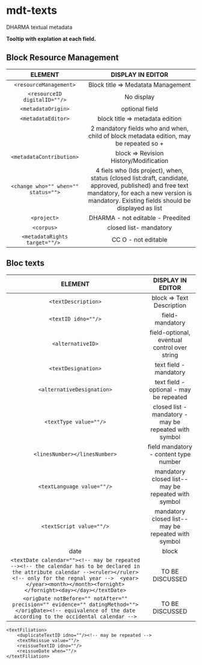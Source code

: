# mdt-texts
DHARMA textual metadata

**Tooltip with explation at each field.**

## Block Resource Management
|ELEMENT|DISPLAY IN EDITOR|
|:-----:|:-----:|
|`<resourceManagement>`| Block title => Medatata Management |
|`<resourceID digitalID=""/>`|No display|
|`<metadataOrigin>`|optional field|
|`<metadataEditor>`| block title => metadata edition|
|<creation who="" when=""/>| 2 mandatory fields who and when, child of block metadata edition, may be repeated so +|
|`<metadataContribution>`|block => Revision History/Modification|
|`<change who="" when="" status="">`|4 fiels who (Ids project), when, status (closed list:draft, candidate, approved, published) and free text mandatory, for each a new version is mandatory. Existing fields should be displayed as list|
|`<project>`|DHARMA - not editable - Preedited|
|`<corpus>`|closed list- mandatory|
|`<metadataRights target=""/> `|CC O  - not editable|

## Bloc texts
|ELEMENT|DISPLAY IN EDITOR|
|:-----:|:-----:|
|`<textDescription>`| block => Text Description |
|`<textID idno=""/>`|field- mandatory |
|`<alternativeID>`| field-optional, eventual control over string|
|`<textDesignation>`| text field - mandatory|
|`<alternativeDesignation>`|text field - optional - may be repeated|
|`<textType value=""/>`|closed list - mandatory - may be repeated with symbol|
|`<linesNumber></linesNumber>`| field mandatory - content type number|
|`<textLanguage value=""/>`| mandatory closed list-- may be repeated with symbol|
|`<textScript value=""/>`| mandatory closed list-- may be repeated with symbol|
|date|block|
|`<textDate calendar=""><!-- may be repeated --><!-- the calendar has to be declared in the attribute calendar --><ruler></ruler><!-- only for the regnal year -->	<year></year><month></month><fornight></fornight><day></day></textDate>`|TO BE DISCUSSED|
|`<origDate notBefore="" notAfter="" precision="" evidence="" datingMethod=""></origDate><!-- equivalence of the date according to the occidental calendar -->`|TO BE DISCUSSED|

	<textFiliation>
		<duplicateTextID idno=""/><!-- may be repeated -->
		<textReissue value=""/>
		<reissueTextID idno=""/>
		<reissueDate when=""/>
	</textFiliation>
  <textSummary><p></p></textSummary>
	<keywords><!-- may be repeated -->
		<term value=""></term>
	</keywords>
	<textRemarks><p></p></textRemarks>
	<textBibliography>
		<listBibl type=""><!-- may be repeated --><!-- choose primary or secondary -->
			<bibl><!-- may be repeated for each bibliographical reference -->
				<ptr target=""/><!-- pointer towards the Zotero short title -->
				<citedRange unit=""></citedRange>
			</bibl>
		</listBibl>
	</textBibliography>
	<textRights>
		<publicationProject></publicationProject>
		<textDistributionRights target=""/>
	</textRights>
	<relatedResources>
		<artefactID idno=""/><!-- may be repeated -->
		<surrogateID idno=""/><!-- may be repeated -->
		<imageID idno=""/><!-- may be repeated -->
	</relatedResources>
</textDescription>
</textMetadataTemplate>
